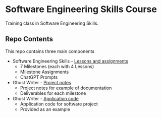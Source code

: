 # Software Engineering Skills Course

Training class in Software Engineering Skills.

## Repo Contents

This repo contains three main components

* Software Engineering Skills - [Lessons and assignments](../SoftwareEngineering/README.md)
    * 7 Milestones (each with 4 Lessons)
    * Milestone Assignments
    * ChatGPT Prompts
* Ghost Writer - [Project notes](../GhostWriterProject/README.md)
    * Project notes for example of documentation
    * Deliverables for each milestone
* Ghost Writer - [Application code](../GhostWriterApp/README.md)
    * Application code for software project
    * Provided as an example
